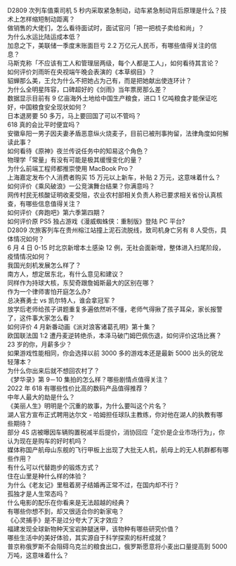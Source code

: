 D2809 次列车值乘司机 5 秒内采取紧急制动，动车紧急制动背后原理是什么？技术上怎样缩短制动距离？  
做销售的大佬们，怎么看待面试时，面试官问「把一把梳子卖给和尚」？  
为什么水运比陆运成本低？  
加息之下，美联储一季度末账面巨亏 2.2 万亿元人民币，有哪些值得关注的信息？  
马斯克称「不应该有工人和管理层两级，每个人都是工人」，如何看待其言论？  
如何评价刘雨昕在央视端午晚会表演的《本草纲目》？  
貂蝉那么美，王允为什么不把她占为己有，而是把她献出使连环计？  
为什么全明星阵容，口碑超好的《剑雨》当年票房那么差？  
数据显示目前有 9 亿亩海外土地给中国生产粮食，进口 1 亿吨粮食才能保证吃好，中国粮食安全现状如何？  
日本退房要 50 多万，马上要回国了可以不管吗？  
618 真的会比平时便宜吗？  
安徽阜阳一男子因夫妻矛盾恶意纵火烧麦子，目前已被刑事拘留，法律角度如何解读此事？  
如何看待《原神》夜兰传说任务中的知易这个角色？  
物理学「常量」有没有可能是极其缓慢变化的量？  
为什么前端工程师都推崇使用 MacBook Pro？  
上海嘉定发布个人消费者购买 15 万元以上新车，补贴 2 万元，这意味着什么？  
如何评价《乘风破浪》一公竞演舞台结果？你满意吗？  
网传村民无核酸证明收麦受阻，农业农村部相关负责人称已要求相关省份认真核查，有哪些信息值得关注？  
如何评价《奔跑吧》第六季第四期？  
如何评价原 PS5 独占游戏《漫威蜘蛛侠：重制版》登陆 PC 平台?  
D2809 次旅客列车在贵州榕江站撞上泥石流脱线，致司机身亡另有 8 人受伤，具体情况如何？  
6 月 4 日 0-15 时北京新增本土感染 12 例，无社会面新增，整体进入扫尾阶段，疫情情况如何？  
我国光刻机发展怎么样了？  
南方人，想定居东北，有什么意见和建议？  
同样作为持球大核，东契奇跟詹姆斯最大的区别在哪？  
作为一个律师害怕开庭怎么办?  
总决赛勇士 vs 凯尔特人，谁会拿冠军 ?  
放学后老师给孩子讲题重复多遍依然听不懂，老师气得揪了孩子耳朵，家长报警了，这件事大家怎么看？  
如何评价 4 月新番动画《派对浪客诸葛孔明》第十集？  
欧国联法国 1:2 遭丹麦逆转绝杀，本泽马破门姆巴佩伤退，如何评价这场比赛？  
23 岁的你，月薪多少？  
如果游戏性能相同，你会选择以前 3000 多的游戏本还是最新 5000 出头的锐龙轻薄本？  
为什么你出来后就不想回农村了？  
《梦华录》第 9－10 集拍的怎么样？哪些剧情点值得关注？  
2022 年 618 有哪些性价比高的数码产品值得推荐？  
中年人最大的劫是什么？  
《美丽人生》明明是个沉重的故事，为什么要叫这个片名？  
湖人官方宣布正式聘用达尔文 - 哈姆担任球队主教练，你对他在湖人的执教有哪些期待？  
部分 4S 店被曝因车辆购置税减半后提价，消协回应「定价是企业市场行为」，你认为现在是购车的好时机吗？  
媒体称国产航母山东舰的飞行甲板上出现了大批无人机，航母上的无人机群都有哪些作用？  
有什么可以代替跑步的锻炼方式？  
住在山里是种什么样的体验？  
为什么《老友记》里租着房子结婚再正常不过，在国内却不行？  
孤独才是人生常态吗？  
什么电影的配乐在你看来是无法超越的经典？  
有哪些你想不到，却又很适合你的新家电？  
《心灵捕手》是不是过分夸大了天才效应？  
福建发现全球新物种天宝岩肿腿迷甲，该物种有哪些研究价值？  
哪些生活中的美好体验，其实源自于科学探索的标杆成就？  
普京称俄罗斯不会阻碍乌克兰的粮食出口，俄罗斯愿意将小麦出口量提高到 5000 万吨，这意味着什么？  
